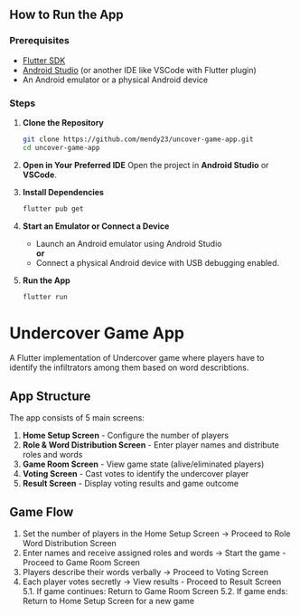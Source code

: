 
## How to Run the App

### Prerequisites

- [Flutter SDK](https://flutter.dev/docs/get-started/install)
- [Android Studio](https://developer.android.com/studio) (or another IDE like VSCode with Flutter plugin)
- An Android emulator or a physical Android device

### Steps

1. **Clone the Repository**
   ```bash
   git clone https://github.com/mendy23/uncover-game-app.git
   cd uncover-game-app
   ```

2. **Open in Your Preferred IDE**
   Open the project in **Android Studio** or **VSCode**.

3. **Install Dependencies**
   ```bash
   flutter pub get
   ```

4. **Start an Emulator or Connect a Device**
   - Launch an Android emulator using Android Studio  
     **or**
   - Connect a physical Android device with USB debugging enabled.

5. **Run the App**
   ```bash
   flutter run
   ```

# Undercover Game App

A Flutter implementation of Undercover game where players have to identify the infiltrators among them based on word describtions. 

## App Structure

The app consists of 5 main screens:

1. **Home Setup Screen** - Configure the number of players
2. **Role & Word Distribution Screen** - Enter player names and distribute roles and words
3. **Game Room Screen** - View game state (alive/eliminated players)
4. **Voting Screen** - Cast votes to identify the undercover player
5. **Result Screen** - Display voting results and game outcome

## Game Flow

1. Set the number of players in the Home Setup Screen → Proceed to Role Word Distribution Screen
2. Enter names and receive assigned roles and words → Start the game - Proceed to Game Room Screen
3. Players describe their words verbally → Proceed to Voting Screen
4. Each player votes secretly → View results - Proceed to Result Screen
5.1. If game continues: Return to Game Room Screen
5.2. If game ends: Return to Home Setup Screen for a new game
